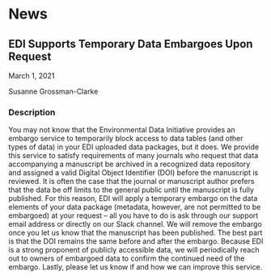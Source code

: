 # News

## EDI Supports Temporary Data Embargoes Upon Request

March 1, 2021

Susanne Grossman-Clarke

### Description

You may not know that the Environmental Data Initiative provides an embargo service to temporarily block access to data tables (and other types of data) in your EDI uploaded data packages, but it does. We provide this service to satisfy requirements of many journals who request that data accompanying a manuscript be archived in a recognized data repository and assigned a valid Digital Object Identifier (DOI) before the manuscript is reviewed. It is often the case that the journal or manuscript author prefers that the data be off limits to the general public until the manuscript is fully published. For this reason, EDI will apply a temporary embargo on the data elements of your data package (metadata, however, are not permitted to be embargoed) at your request – all you have to do is ask through our support email address or directly on our Slack channel. We will remove the embargo once you let us know that the manuscript has been published. The best part is that the DOI remains the same before and after the embargo. Because EDI is a strong proponent of publicly accessible data, we will periodically reach out to owners of embargoed data to confirm the continued need of the embargo. Lastly, please let us know if and how we can improve this service.

<!-- Technical -->